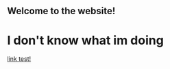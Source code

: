 ## Welcome to the website!
# I don't know what im doing



 [link test!](bageldog.github.io\projects.md)

